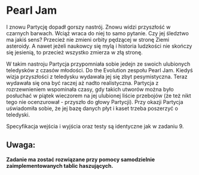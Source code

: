 # Pearl Jam

I znowu Partycję dopadł gorszy nastrój. Znowu widzi przyszłość w czarnych barwach. Wciąż wraca do niej to samo pytanie. Czy jej śledztwo ma jakiś sens? Przecież nie zmieni orbity pędzącej w stronę Ziemi asteroidy. A nawet jeżeli naukowcy się mylą i historia ludzkości nie skończy się jesienią, to przecież wszystko zmierza w złą stronę.

W takim nastroju Partycja przypomniała sobie jedejn ze swoich ulubionych teledysków z czasów młodości. Do the Evolution zespołu Pearl Jam. Kiedyś wizja przyszłości z teledysku wydawała jej się zbyt pesymistyczna. Teraz wydawała się ona być raczej aż nadto realistyczna. Partycja z rozrzewnieniem wspominała czasy, gdy takich utworów można było posłuchać w piątek wieczorem na jej ulubionej liście przebojów (że też nikt tego nie ocenzurował - przyszło do głowy Partycji). Przy okazji Partycja uświadomiła sobie, że jej bazę danych płyt i kaset trzeba poszerzyć o teledyski.

Specyfikacja wejścia i wyjścia oraz testy są identyczne jak w zadaniu 9.

## Uwaga:

**Zadanie ma zostać rozwiązane przy pomocy samodzielnie zaimplementowanych tablic haszujących.**
